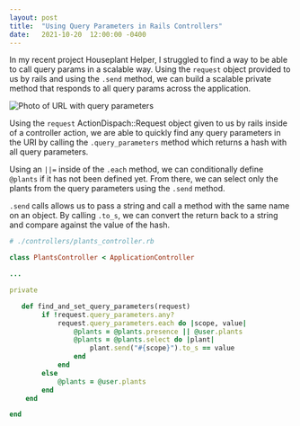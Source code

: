 ```yaml
---
layout: post
title:  "Using Query Parameters in Rails Controllers"
date:   2021-10-20  12:00:00 -0400
---
```

In my recent project Houseplant Helper, I struggled to find a way to be able to call query params in a scalable way. Using the `request` object provided to us by rails and using the `.send` method, we can build a scalable private method that responds to all query params across the application.

![Photo of URL with query parameters](https://dev-to-uploads.s3.amazonaws.com/uploads/articles/5qmgt83ggzm524owr9cu.png)

Using the `request` ActionDispach::Request object given to us by rails inside of a controller action, we are able to quickly find any query parameters in the URI by calling the `.query_parameters` method which returns a hash with all query parameters.

Using an `||=` inside of the `.each` method, we can conditionally define `@plants` if it has not been defined yet. From there, we can select only the plants from the query parameters using the `.send` method.

`.send` calls allows us to pass a string and call a method with the same name on an object. By calling `.to_s`, we can convert the return back to a string and compare against the value of the hash.

```ruby
# ./controllers/plants_controller.rb

class PlantsController < ApplicationController

...

private

   def find_and_set_query_parameters(request)
        if !request.query_parameters.any?
            request.query_parameters.each do |scope, value|
                @plants = @plants.presence || @user.plants
                @plants = @plants.select do |plant|
                    plant.send("#{scope}").to_s == value
                end
            end
        else
            @plants = @user.plants
        end
    end

end
```
